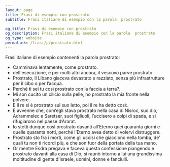 ```yaml
---
layout: page
title: Frasi di esempio con prostrato 
subtitle: Frasi italiane di esempio con la parola  prostrato

og_title: Frasi di esempio con prostrato 
og_description: Frasi italiane di esempio con la parola  prostrato
og_type: website
permalink: /frasi/p/prostrato.html
---
```


Frasi italiane di esempio contenenti la parola prostrato:


- Camminava lentamente, come prostrato.
- dell'esecuzione, e per molti altri ancora, il vescovo parve prostrato.
- Prostrato, il Libano giaceva devastato e razziato, senza più infrastrutture per il cibo o per l’acqua.
- Perché ti sei tu così prostrato con la faccia a terra?.
- Mi son cucito un cilicio sulla pelle, ho prostrato la mia fronte nella polvere.
- E il re si è prostrato sul suo letto, poi il re ha detto così:.
- E avvenne che, com’egli stava prostrato nella casa di Nisroc, suo dio, Adrammelec e Saretser, suoi figliuoli, l’uccisero a colpi di spada, e si rifugiarono nel paese d’Ararat.
- Io stetti dunque così prostrato davanti all’Eterno quei quaranta giorni e quelle quaranta notti, perché l’Eterno avea detto di volervi distruggere.
- Prostrato sto fra i morti, come gli uccisi che giacciono nella tomba, de’ quali tu non ti ricordi più, e che son fuor della portata della tua mano.
- Or mentre Esdra pregava e faceva questa confessione piangendo e prostrato davanti alla casa di Dio, si raunò intorno a lui una grandissima moltitudine di gente d’Israele, uomini, donne e fanciulli.

